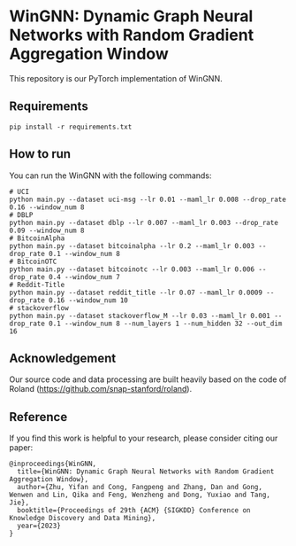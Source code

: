 # WinGNN: Dynamic Graph Neural Networks with Random Gradient Aggregation Window

This repository is our PyTorch implementation of WinGNN.

## Requirements
```shell
pip install -r requirements.txt
```

## How to run
You can run the WinGNN with the following commands:

```shell
# UCI
python main.py --dataset uci-msg --lr 0.01 --maml_lr 0.008 --drop_rate 0.16 --window_num 8
# DBLP
python main.py --dataset dblp --lr 0.007 --maml_lr 0.003 --drop_rate 0.09 --window_num 8
# BitcoinAlpha
python main.py --dataset bitcoinalpha --lr 0.2 --maml_lr 0.003 --drop_rate 0.1 --window_num 8
# BitcoinOTC
python main.py --dataset bitcoinotc --lr 0.003 --maml_lr 0.006 --drop_rate 0.4 --window_num 7
# Reddit-Title
python main.py --dataset reddit_title --lr 0.07 --maml_lr 0.0009 --drop_rate 0.16 --window_num 10
# stackoverflow
python main.py --dataset stackoverflow_M --lr 0.03 --maml_lr 0.001 --drop_rate 0.1 --window_num 8 --num_layers 1 --num_hidden 32 --out_dim 16

```


## Acknowledgement

Our source code and data processing are built heavily based on the code of Roland (https://github.com/snap-stanford/roland).

## Reference

If you find this work is helpful to your research, please consider citing our paper:

```
@inproceedings{WinGNN,
  title={WinGNN: Dynamic Graph Neural Networks with Random Gradient Aggregation Window},
  author={Zhu, Yifan and Cong, Fangpeng and Zhang, Dan and Gong, Wenwen and Lin, Qika and Feng, Wenzheng and Dong, Yuxiao and Tang, Jie},
  booktitle={Proceedings of 29th {ACM} {SIGKDD} Conference on Knowledge Discovery and Data Mining},
  year={2023}
}
```